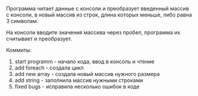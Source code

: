 Программа читает данные с консоли и преобразует введенный массив с консоли, в новый массив из строк, длина которых меньше, либо равна 3 символам.

На консоли вводите значения массива через пробел, программа их считывает и преобразует.

Коммиты:

1. start programm - начало кода, ввод в консоль и чтение
2. add foreach - создала цикл
3. add new array - создала новый массив нужного размера
4. add string - заполнила массив нужными строками
5. fixed bugs - исправила несколько ошибок в коде
